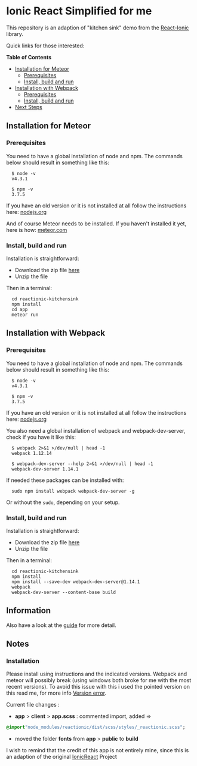 # Ionic React Simplified for me #

This repository is an adaption of "kitchen sink" demo from the [React-Ionic](http://reactionic.github.io/) library.

Quick links for those interested:

**Table of Contents**

  - [Installation for Meteor](#installation-for-meteor)
    - [Prerequisites](#prerequisites)
    - [Install, build and run](#install-build-and-run)
  - [Installation with Webpack](#installation-with-webpack)
    - [Prerequisites](#prerequisites-1)
    - [Install, build and run](#install-build-and-run-1)
  - [Next Steps](#next-steps)

  ## Installation for Meteor ##

  ### Prerequisites ###

  You need to have a global installation of node and npm. The commands below should result in something like this:

      $ node -v
      v4.3.1

      $ npm -v
      3.7.5

  If you have an old version or it is not installed at all follow the instructions here: [nodejs.org](https://nodejs.org/)


  And of course Meteor needs to be installed. If you haven't installed it yet, here is
  how: [meteor.com](https://www.meteor.com/install)

  ### Install, build and run ###

  Installation is straightforward:

  * Download the zip file [here](https://github.com/reactionic/reactionic-kitchensink/archive/master.zip)
  * Unzip the file

  Then in a terminal:

      cd reactionic-kitchensink
      npm install
      cd app
      meteor run

  ## Installation with Webpack ##

  ### Prerequisites ###

  You need to have a global installation of node and npm. The commands below should result in something like this:

      $ node -v
      v4.3.1

      $ npm -v
      3.7.5

  If you have an old version or it is not installed at all follow the instructions here: [nodejs.org](https://nodejs.org/)

  You also need a global installation of webpack and webpack-dev-server, check if you have it like this:

      $ webpack 2>&1 >/dev/null | head -1
      webpack 1.12.14

      $ webpack-dev-server --help 2>&1 >/dev/null | head -1
      webpack-dev-server 1.14.1

  If needed these packages can be installed with:

      sudo npm install webpack webpack-dev-server -g


  Or without the `sudo`, depending on your setup.


  ### Install, build and run ###

  Installation is straightforward:

  * Download the zip file [here](https://github.com/reactionic/reactionic-kitchensink/archive/master.zip)
  * Unzip the file

  Then in a terminal:

      cd reactionic-kitchensink
      npm install
      npm install --save-dev webpack-dev-server@1.14.1
      webpack
      webpack-dev-server --content-base build


  ## Information ##

  Also have a look at the [guide](https://github.com/reactionic/reactionic/blob/master/GUIDE.md) for more detail.

  ## Notes ##

  ### Installation ###

  Please install using instructions and the indicated versions. Webpack and meteor will possibly break (using windows both broke for me with the most recent versions). To avoid this issue with this i used the pointed version on this read me, for more info [Version error](https://github.com/angular/angular-cli/issues/2234).

  Current file changes :
  * **app** > **client** > **app.scss** : commented import, added =>
  ``` sass
  @import"node_modules/reactionic/dist/scss/styles/_reactionic.scss";
  ```
  * moved the folder **fonts** from **app** > **public** to **build**


  I wish to remind that the credit of this app is not entirely mine, since this is an adaption of the original [IonicReact](http://reactionic.github.io/) Project
